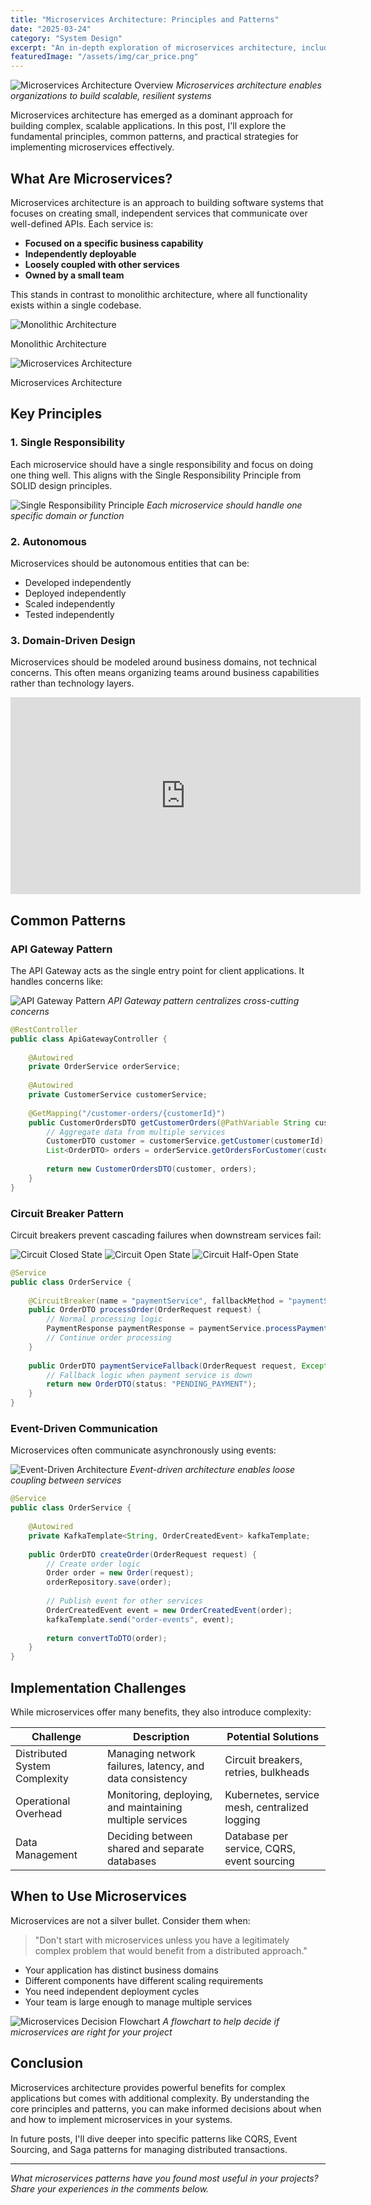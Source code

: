 ```yaml
---
title: "Microservices Architecture: Principles and Patterns"
date: "2025-03-24"
category: "System Design"
excerpt: "An in-depth exploration of microservices architecture, including key design principles, patterns, and implementation strategies."
featuredImage: "/assets/img/car_price.png"
---
```


<!-- # Microservices Architecture: Principles and Patterns -->

![Microservices Architecture Overview](/assets/img/car_price.png)
*Microservices architecture enables organizations to build scalable, resilient systems*

Microservices architecture has emerged as a dominant approach for building complex, scalable applications. In this post, I'll explore the fundamental principles, common patterns, and practical strategies for implementing microservices effectively.

## What Are Microservices?

Microservices architecture is an approach to building software systems that focuses on creating small, independent services that communicate over well-defined APIs. Each service is:

- **Focused on a specific business capability**
- **Independently deployable**
- **Loosely coupled with other services**
- **Owned by a small team**

This stands in contrast to monolithic architecture, where all functionality exists within a single codebase.

<div class="image-comparison">
  <div>
    <img src="/images/blog/monolithic-architecture.png" alt="Monolithic Architecture" />
    <p class="caption">Monolithic Architecture</p>
  </div>
  <div>
    <img src="/images/blog/microservices-architecture.png" alt="Microservices Architecture" />
    <p class="caption">Microservices Architecture</p>
  </div>
</div>

## Key Principles

### 1. Single Responsibility

Each microservice should have a single responsibility and focus on doing one thing well. This aligns with the Single Responsibility Principle from SOLID design principles.

![Single Responsibility Principle](/images/blog/single-responsibility.png)
*Each microservice should handle one specific domain or function*

### 2. Autonomous

Microservices should be autonomous entities that can be:
- Developed independently
- Deployed independently
- Scaled independently
- Tested independently

### 3. Domain-Driven Design

Microservices should be modeled around business domains, not technical concerns. This often means organizing teams around business capabilities rather than technology layers.

<div class="video-container">
  <iframe width="560" height="315" src="https://youtu.be/su3-fAEePs0?si=L0ReORLiy0OW9vU1" title="Introduction to Domain-Driven Design" frameborder="0" allow="accelerometer; autoplay; clipboard-write; encrypted-media; gyroscope; picture-in-picture" allowfullscreen></iframe>
</div>

## Common Patterns

### API Gateway Pattern

The API Gateway acts as the single entry point for client applications. It handles concerns like:

![API Gateway Pattern](/images/blog/api-gateway.png)
*API Gateway pattern centralizes cross-cutting concerns*

```java
@RestController
public class ApiGatewayController {
    
    @Autowired
    private OrderService orderService;
    
    @Autowired
    private CustomerService customerService;
    
    @GetMapping("/customer-orders/{customerId}")
    public CustomerOrdersDTO getCustomerOrders(@PathVariable String customerId) {
        // Aggregate data from multiple services
        CustomerDTO customer = customerService.getCustomer(customerId);
        List<OrderDTO> orders = orderService.getOrdersForCustomer(customerId);
        
        return new CustomerOrdersDTO(customer, orders);
    }
}
```

### Circuit Breaker Pattern

Circuit breakers prevent cascading failures when downstream services fail:

<div class="image-gallery">
  <img src="/images/blog/circuit-closed.png" alt="Circuit Closed State" />
  <img src="/images/blog/circuit-open.png" alt="Circuit Open State" />
  <img src="/images/blog/circuit-half-open.png" alt="Circuit Half-Open State" />
</div>

```java
@Service
public class OrderService {
    
    @CircuitBreaker(name = "paymentService", fallbackMethod = "paymentServiceFallback")
    public OrderDTO processOrder(OrderRequest request) {
        // Normal processing logic
        PaymentResponse paymentResponse = paymentService.processPayment(request.getPaymentDetails());
        // Continue order processing
    }
    
    public OrderDTO paymentServiceFallback(OrderRequest request, Exception e) {
        // Fallback logic when payment service is down
        return new OrderDTO(status: "PENDING_PAYMENT");
    }
}
```

### Event-Driven Communication

Microservices often communicate asynchronously using events:

![Event-Driven Architecture](/images/blog/event-driven.png)
*Event-driven architecture enables loose coupling between services*

```java
@Service
public class OrderService {
    
    @Autowired
    private KafkaTemplate<String, OrderCreatedEvent> kafkaTemplate;
    
    public OrderDTO createOrder(OrderRequest request) {
        // Create order logic
        Order order = new Order(request);
        orderRepository.save(order);
        
        // Publish event for other services
        OrderCreatedEvent event = new OrderCreatedEvent(order);
        kafkaTemplate.send("order-events", event);
        
        return convertToDTO(order);
    }
}
```

## Implementation Challenges

While microservices offer many benefits, they also introduce complexity:

<table>
  <thead>
    <tr>
      <th>Challenge</th>
      <th>Description</th>
      <th>Potential Solutions</th>
    </tr>
  </thead>
  <tbody>
    <tr>
      <td>Distributed System Complexity</td>
      <td>Managing network failures, latency, and data consistency</td>
      <td>Circuit breakers, retries, bulkheads</td>
    </tr>
    <tr>
      <td>Operational Overhead</td>
      <td>Monitoring, deploying, and maintaining multiple services</td>
      <td>Kubernetes, service mesh, centralized logging</td>
    </tr>
    <tr>
      <td>Data Management</td>
      <td>Deciding between shared and separate databases</td>
      <td>Database per service, CQRS, event sourcing</td>
    </tr>
  </tbody>
</table>

## When to Use Microservices

Microservices are not a silver bullet. Consider them when:

> "Don't start with microservices unless you have a legitimately complex problem that would benefit from a distributed approach."

- Your application has distinct business domains
- Different components have different scaling requirements
- You need independent deployment cycles
- Your team is large enough to manage multiple services

![Microservices Decision Flowchart](/images/blog/microservices-decision.png)
*A flowchart to help decide if microservices are right for your project*

## Conclusion

Microservices architecture provides powerful benefits for complex applications but comes with additional complexity. By understanding the core principles and patterns, you can make informed decisions about when and how to implement microservices in your systems.

<div class="note">
  <p>In future posts, I'll dive deeper into specific patterns like CQRS, Event Sourcing, and Saga patterns for managing distributed transactions.</p>
</div>

---

*What microservices patterns have you found most useful in your projects? Share your experiences in the comments below.*
```

